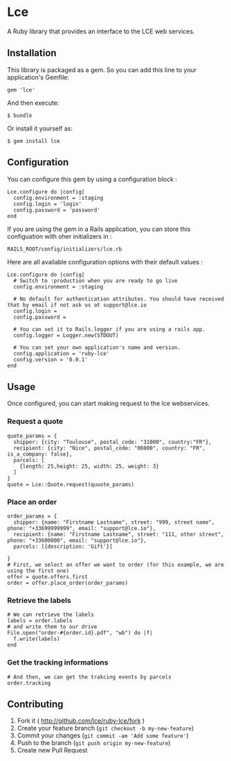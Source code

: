 # Lce

A Ruby library that provides an interface to the LCE web services.

## Installation

This library is packaged as a gem. So you can add this line to your application's Gemfile:

    gem 'lce'

And then execute:

    $ bundle

Or install it yourself as:

    $ gem install lce
    
## Configuration

You can configure this gem by using a configuration block :

    Lce.configure do |config|
      config.environment = :staging
      config.login = 'login'
      config.password = 'password'
    end

If you are using the gem in a Rails application, you can store this configuation with oher initializers in : 

    RAILS_ROOT/config/initializers/lce.rb
    
Here are all available configuration options with their default values : 

    Lce.configure do |config|
      # Switch to :production when you are ready to go live
      config.environment = :staging 

      # No default for authentication attributes. You should have received that by email if not ask us at support@lce.io
      config.login = 
      config.password =

      # You can set it to Rails.logger if you are using a rails app.
      config.logger = Logger.new(STDOUT)

      # You can set your own application's name and version.
      config.application = 'ruby-lce' 
      config.version = '0.0.1'
    end

## Usage

Once configured, you can start making request to the lce webservices.

### Request a quote

    quote_params = {
      shipper: {city: "Toulouse", postal_code: "31000", country:"FR"},
      recipient: {city: "Nice", postal_code: "06000", country: "FR", is_a_company: false},
      parcels: [
        {length: 25,height: 25, width: 25, weight: 3}
      ]
    }
    quote = Lce::Quote.request(quuote_params)

### Place an order

    order_params = {
      shipper: {name: "Firstname Lastname", street: "999, street name", phone: "+33699999999", email: "support@lce.io"},
      recipient: {name: "Firstname Lastname", street: "111, other street", phone: "+33600000", email: "support@lce.io"},
      parcels: [{description: 'Gift'}]

    }
    # First, we select an offer we want to order (for this example, we are using the first one)
    offer = quote.offers.first
    order = offer.place_order(order_params)

### Retrieve the labels

    # We can retrieve the labels
    labels = order.labels
    # and write them to our drive
    File.open("order-#{order.id}.pdf", "wb") do |f|
      f.write(labels)
    end  

### Get the tracking informations
    
    # And then, we can get the trakcing events by parcels
    order.tracking

## Contributing

1. Fork it ( http://github.com/lce/ruby-lce/fork )
2. Create your feature branch (`git checkout -b my-new-feature`)
3. Commit your changes (`git commit -am 'Add some feature'`)
4. Push to the branch (`git push origin my-new-feature`)
5. Create new Pull Request
